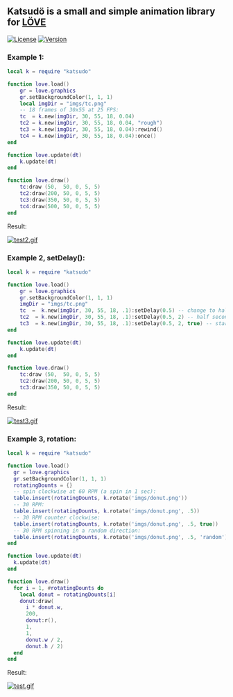## Katsudö is a small and simple animation library for [LÖVE](https://love2d.org/)

[![License](http://img.shields.io/:license-MIT-blue.svg)](https://github.com/tavuntu/katsudo/blob/master/LICENSE.md)
[![Version](http://img.shields.io/:version-0.0.2-green.svg)](https://github.com/tavuntu/katsudo/blob/master/README.md)

### Example 1:

```lua
local k = require "katsudo"

function love.load()
    gr = love.graphics
    gr.setBackgroundColor(1, 1, 1)
    local imgDir = "imgs/tc.png"
    -- 18 frames of 30x55 at 25 FPS:
    tc  = k.new(imgDir, 30, 55, 18, 0.04)
    tc2 = k.new(imgDir, 30, 55, 18, 0.04, "rough")
    tc3 = k.new(imgDir, 30, 55, 18, 0.04):rewind()
    tc4 = k.new(imgDir, 30, 55, 18, 0.04):once()
end

function love.update(dt)
    k.update(dt)
end

function love.draw()
    tc:draw (50,  50, 0, 5, 5)
    tc2:draw(200, 50, 0, 5, 5)
    tc3:draw(350, 50, 0, 5, 5)
    tc4:draw(500, 50, 0, 5, 5)
end
```

Result:

[![test2.gif](https://i.postimg.cc/KcNLh2nS/test2.gif)](https://postimg.cc/t7s7F8S2)

### Example 2, setDelay():

```lua
local k = require "katsudo"

function love.load()
    gr = love.graphics
    gr.setBackgroundColor(1, 1, 1)
    imgDir = "imgs/tc.png"
    tc  =  k.new(imgDir, 30, 55, 18, .1):setDelay(0.5) -- change to half second for all frames
    tc2  = k.new(imgDir, 30, 55, 18, .1):setDelay(0.5, 2) -- half second just for 2nd frame
    tc3  = k.new(imgDir, 30, 55, 18, .1):setDelay(0.5, 2, true) -- starting with 2nd frame
end

function love.update(dt)
    k.update(dt)
end

function love.draw()
    tc:draw (50,  50, 0, 5, 5)
    tc2:draw(200, 50, 0, 5, 5)
    tc3:draw(350, 50, 0, 5, 5)
end
```

Result:

[![test3.gif](https://i.postimg.cc/gk2hYTDw/test3.gif)](https://postimg.cc/mhKkjVKR)

### Example 3, rotation:

```lua
local k = require "katsudo"

function love.load()
  gr = love.graphics
  gr.setBackgroundColor(1, 1, 1)
  rotatingDounts = {}
  -- spin clockwise at 60 RPM (a spin in 1 sec):
  table.insert(rotatingDounts, k.rotate('imgs/donut.png'))
  -- 30 RPM:
  table.insert(rotatingDounts, k.rotate('imgs/donut.png', .5))
  -- 30 RPM counter clockwise:
  table.insert(rotatingDounts, k.rotate('imgs/donut.png', .5, true))
  -- 30 RPM spinning in a random direction:
  table.insert(rotatingDounts, k.rotate('imgs/donut.png', .5, 'random'))
end

function love.update(dt)
  k.update(dt)
end

function love.draw()
  for i = 1, #rotatingDounts do
    local donut = rotatingDounts[i]
    donut:draw(
      i * donut.w,
      200,
      donut:r(),
      1,
      1,
      donut.w / 2,
      donut.h / 2)
  end
end
```

Result:

[![test.gif](https://i.postimg.cc/mkbH1XW5/test.gif)](https://postimg.cc/CBQ1W41G)
